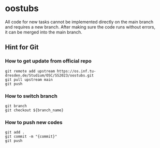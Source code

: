 # oostubs
All code for new tasks cannot be implemented directly on the main branch and requires a new branch. After making sure the code runs without errors, it can be merged into the main branch.
## Hint for Git
### How to get update from official repo
```
git remote add upstream https://os.inf.tu-dresden.de/Studium/OSC/SS2023/oostubs.git
git pull upstream main
git push
```
### How to switch branch
```
git branch
git checkout ${branch_name}
```
### How to push new codes
```
git add .
git commit -m "{commit}"
git push
```
